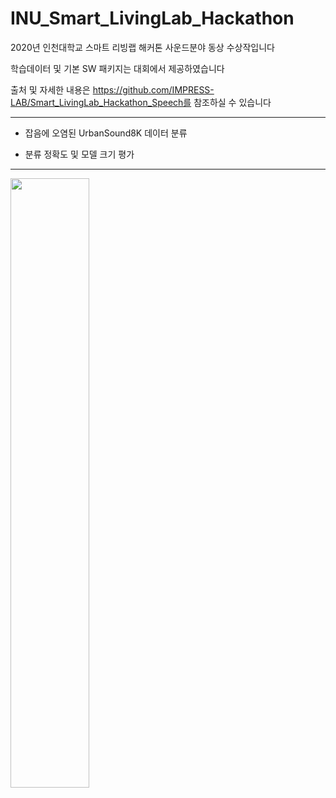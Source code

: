 # INU_Smart_LivingLab_Hackathon

2020년 인천대학교 스마트 리빙랩 해커톤 사운드분야 동상 수상작입니다

학습데이터 및 기본 SW 패키지는 대회에서 제공하였습니다

출처 및 자세한 내용은 https://github.com/IMPRESS-LAB/Smart_LivingLab_Hackathon_Speech를 참조하실 수 있습니다

---------------------------------------

- 잡음에 오염된 UrbanSound8K 데이터 분류

- 분류 정확도 및 모델 크기 평가

-------------------------------------------

<img src="https://user-images.githubusercontent.com/54014203/119818322-05192e00-bf2a-11eb-82a9-b317247309a7.jpg" width="50%" height="50%">
